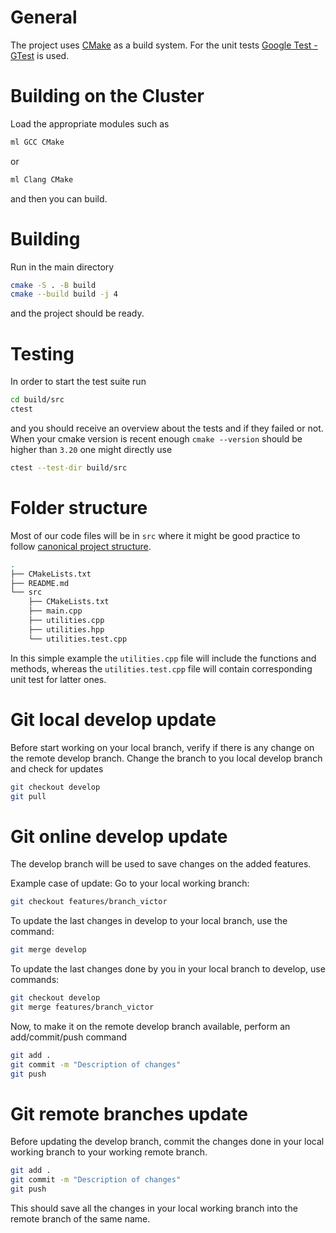# General
The project uses [CMake](https://cmake.org/) as a build system.
For the unit tests [Google Test - GTest](https://google.github.io/googletest/) is used.

# Building on the Cluster
Load the appropriate modules such as
```sh
ml GCC CMake
```
or
```sh
ml Clang CMake
```
and then you can build.

# Building
Run in the main directory
```sh
cmake -S . -B build
cmake --build build -j 4
```
and the project should be ready.

# Testing
In order to start the test suite run
```sh
cd build/src
ctest
```
and you should receive an overview about the tests and if they failed or not.
When your cmake version is recent enough `cmake --version` should be higher than `3.20` one might directly use
```sh
ctest --test-dir build/src
```

# Folder structure
Most of our code files will be in `src` where it might be good practice to follow [canonical project structure](https://www.open-std.org/jtc1/sc22/wg21/docs/papers/2018/p1204r0.html).
```sh
.
├── CMakeLists.txt
├── README.md
└── src
    ├── CMakeLists.txt
    ├── main.cpp
    ├── utilities.cpp
    ├── utilities.hpp
    └── utilities.test.cpp

```
In this simple example the `utilities.cpp` file will include the functions and methods, whereas the `utilities.test.cpp` file will contain corresponding unit test for latter ones.

# Git local develop update
Before start working on your local branch, verify if there is any change on the remote develop branch. Change the branch to you local develop branch and check for updates
```sh
git checkout develop
git pull
```

# Git online develop update 
The develop branch will be used to save changes on the added features.

Example case of update: 
Go to your local working branch: 

```sh
git checkout features/branch_victor 
```

To update the last changes in develop to your local branch, use the command:
```sh
git merge develop
```

To update the last changes done by you in your local branch to develop, use commands:
```sh
git checkout develop
git merge features/branch_victor 
```

Now, to make it on the remote develop branch available, perform an add/commit/push command
```sh
git add .
git commit -m "Description of changes" 
git push
```

# Git remote branches update

Before updating the develop branch, commit the changes done in your local working branch to your working remote branch.

```sh
git add .
git commit -m "Description of changes" 
git push
```
This should save all the changes in your local working branch into the remote branch of the same name.
